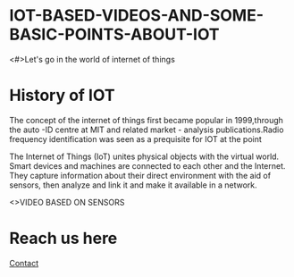 # IOT-BASED-VIDEOS-AND-SOME-BASIC-POINTS-ABOUT-IOT
<SOME BASIC CONCEPTS ABOUT IOT>
<html>
  <head>
    <#>Let's go in the world of internet of things</#>
  </head>
  <body>
    <h1>History of IOT</h1>
    <p>The concept of the internet of things first became popular in 1999,through the auto -ID centre at MIT and related market - analysis publications.Radio frequency identification was seen as a prequisite for IOT at the point</p>
    <p>The Internet of Things (IoT) unites physical objects with the virtual world. Smart devices and machines are connected to each other and the Internet. They capture information about their direct environment with the aid of sensors, then analyze and link it and make it available in a network.</p>
  </body>
</html>
<ROLE OF SENSORS IN IOT>
<html>
   <head>
      <>VIDEO BASED ON SENSORS</>
   </head>

   <body>
      <h1>Reach us here</h1>
      <a href="https://youtu.be/ARPmWKPSTyk">Contact</a>
   </body>
</html>
